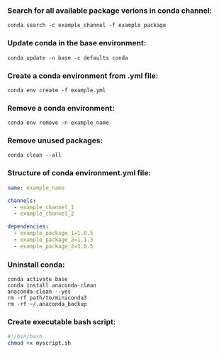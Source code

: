 ### Search for all available package verions in conda channel:
```
conda search -c example_channel -f example_package
```   
### Update conda in the base environment:
```
conda update -n base -c defaults conda
```
### Create a conda environment from .yml file:
```
conda env create -f example.yml
```
### Remove a conda environment:
```
conda env remove -n example_name
```
### Remove unused packages:
```
conda clean --all
```
### Structure of conda environment.yml file:
```yml
name: example_name

channels:
  - example_channel_1
  - example_channel_2

dependencies:
  - example_package_1=1.0.5
  - example_package_2=1.1.3
  - example_package_2=3.0.5
``` 
### Uninstall conda:
```
conda activate base
conda install anaconda-clean
anaconda-clean --yes
rm -rf path/to/miniconda3
rm -rf ~/.anaconda_backup
```
### Create executable bash script:
```bash
#!/bin/bash
chmod +x myscript.sh
```
